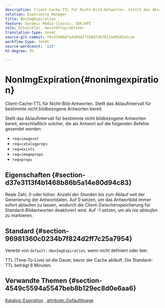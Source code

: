 ```yaml
---
description: Client-Cache-TTL für Nicht-Bild-Antworten. Stellt das Ablaufintervall für bestimmte nicht bildbezogene Antworten bereit.
solution: Experience Manager
title: NonImgExpiration
feature: Dynamic Media Classic, SDK/API
role: Entwickler, Geschäftspraktiker
translation-type: tm+mt
source-git-commit: f6c97606d7a4209427316d7367013ad9585a5cae
workflow-type: tm+mt
source-wordcount: '125'
ht-degree: 3%

---
```



# NonImgExpiration{#nonimgexpiration}

Client-Cache-TTL für Nicht-Bild-Antworten. Stellt das Ablaufintervall für bestimmte nicht bildbezogene Antworten bereit.

Stellt das Ablaufintervall für bestimmte nicht bildbezogene Antworten bereit, einschließlich solcher, die als Antwort auf die folgenden Befehle gesendet werden:

* `req=imageset`
* `req=catalogprops`
* `req=exists`
* `req=imageprops`
* `req=props`

## Eigenschaften {#section-d37e3113f4b1468b86b5a14e80d94c83}

Reale Zahl, 0 oder höher. Anzahl der Stunden bis zum Ablauf seit der Generierung der Antwortdaten. Auf 0 setzen, um das Antwortbild immer sofort ablaufen zu lassen, wodurch die Client-Zwischenspeicherung für Standard-Bildantworten deaktiviert wird. Auf -1 setzen, um als *nie ablaufen* zu markieren.

## Standard {#section-96981360c0234b7f824d2ff7c25a7954}

Vererbt von `default::NonImgExpiration`, wenn nicht definiert oder leer.

TTL (Time-To-Live) ist die Dauer, bevor der Cache abläuft. Die Standard-TTL beträgt 6 Minuten.

## Verwandte Themen {#section-4549c5594a5547beb8b129ec8d0e6aa6}

[Katalog::Expiration](../../../../../is-api/image-catalog/image-serving-api-ref/c-image-catalog-reference/c-image-svg-data-reference/c-image-data-reference/r-expiration-cat.md#reference-a7afd668ecbb4d2da65d86259aa6a28a) ,  [attribute::DefaultImage](../../../../../is-api/image-catalog/image-serving-api-ref/c-image-catalog-reference/c-attributes-reference/r-is-cat-defaultimage.md#reference-8e9900e129f54ed68462a3c2fc3bc433)
